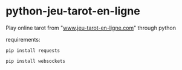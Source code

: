 # python-jeu-tarot-en-ligne
Play online tarot from "www.jeu-tarot-en-ligne.com" through python

requirements:

`pip install requests`

`pip install websockets`
